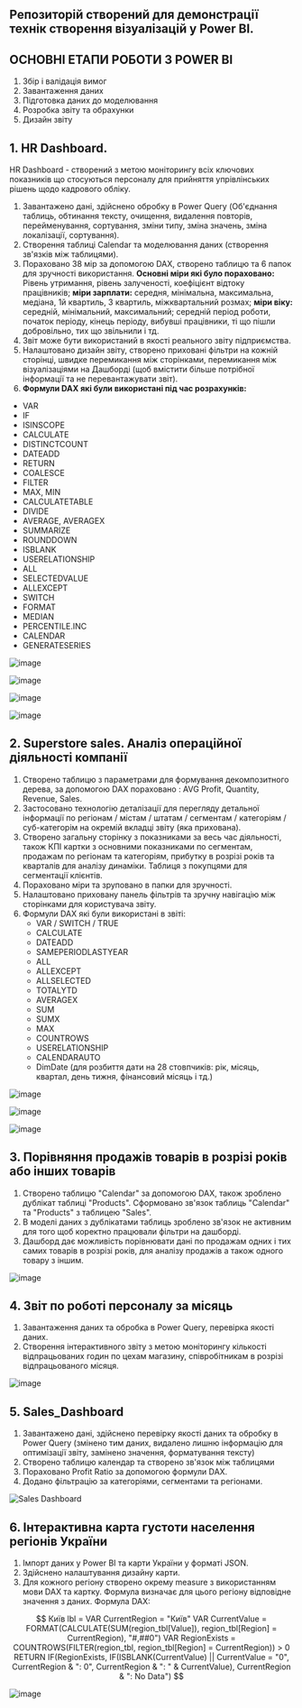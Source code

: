 ## Репозиторій створений для демонстрації технік створення візуалізацій у Power BI.
## ОСНОВНІ ЕТАПИ РОБОТИ З POWER BI
1. Збір і валідація вимог
2. Завантаження даних
3. Підготовка даних до моделювання
4. Розробка звіту та обрахунки
5. Дизайн звіту


## 1. HR Dashboard.
HR Dashboard - створений з метою моніторингу всіх ключових показників що стосуються персоналу для прийняття упрівлінських рішень щодо кадрового обліку.
1. Завантажено дані, здійснено обробку в Power Query (Об'єднання таблиць, обтинання тексту, очищення, видалення повторів, перейменування, сортування, зміни типу, зміна значень, зміна локалізації, сортування).
2. Створення таблиці Calendar та моделювання даних (створення зв'язків між таблицями).
3. Пораховано 38 мір за допомогою DAX, створено таблицю та 6 папок для зручності використання.
**Основні міри які було пораховано:** Рівень утримання, рівень залученості, коефіцієнт відтоку працівників; **міри зарплати:** середня, мінімальна, максимальна, медіана, 1й квартиль, 3 квартиль, міжквартальний розмах; **міри віку:** середній, мінімальний, максимальний; середній період роботи, початок періоду, кінець періоду, вибувші працівники, ті що пішли добровільно, тих що звільнили і тд.
4. Звіт може бути використаний в якості реального звіту підприємства.
5. Налаштовано дизайн звіту, створено приховані фільтри на кожній сторінці, швидке перемикання між сторінками, перемикання між візуалізаціями на Дашборді (щоб вмістити більше потрібної інформації та не перевантажувати звіт).
6. **Формули DAX які були використані під час розрахунків:**
- VAR
- IF
- ISINSCOPE
- CALCULATE
- DISTINCTCOUNT
- DATEADD
- RETURN
- COALESCE
- FILTER
- MAX, MIN
- CALCULATETABLE
- DIVIDE
- AVERAGE, AVERAGEX
- SUMMARIZE
- ROUNDDOWN
- ISBLANK
- USERELATIONSHIP
- ALL
- SELECTEDVALUE
- ALLEXCEPT
- SWITCH
- FORMAT
- MEDIAN
- PERCENTILE.INC
- CALENDAR
- GENERATESERIES

![image](https://github.com/user-attachments/assets/c09ea7df-20fa-46b4-970f-772a8bd8e9cc)

![image](https://github.com/user-attachments/assets/e961c652-c3ae-4b3f-b25f-9eaedd50c105)

![image](https://github.com/user-attachments/assets/14ed092f-8428-46e5-a696-ed73c768047a)

![image](https://github.com/user-attachments/assets/9f71a1a0-3466-445d-a761-462579741499)



## 2. Superstore sales. Аналіз операційної діяльності компанії
1. Створено таблицю з параметрами для формування декомпозитного дерева, за допомогою DAX пораховано : AVG Profit, Quantity, Revenue, Sales.
2. Застосовано технологію деталізації для перегляду детальної інформації по регіонам / містам / штатам / сегментам / категоріям / суб-категорім на окремій вкладці звіту (яка прихована).
3. Створено загальну сторінку з показниками за весь час діяльності, також КПІ картки з основними показниками по сегментам, продажам по регіонам та категоріям, прибутку в розрізі років та кварталів для аналізу динаміки. Таблиця з покупцями для сегментації клієнтів.
4. Пораховано міри та зруповано в папки для зручності.
5. Налаштовано приховану панель фільтрів та зручну навігацію між сторінками для користувача звіту.
6. Формули DAX які були використані в звіті:
   - VAR / SWITCH / TRUE 
   - CALCULATE
   - DATEADD
   - SAMEPERIODLASTYEAR 
   - ALL
   - ALLEXCEPT 
   - ALLSELECTED
   - TOTALYTD
   - AVERAGEX
   - SUM
   - SUMX
   - MAX
   - COUNTROWS
   - USERELATIONSHIP
   - CALENDARAUTO
   - DimDate (для розбиття дати на 28 стовпчиків: рік, місяць, квартал, день тижня, фінансовий місяць і тд.)

![image](https://github.com/user-attachments/assets/6b1927ff-819c-470b-a679-ea6c9efcf7d5)


![image](https://github.com/user-attachments/assets/625e9ede-c153-44c3-bd17-e9a164695434)


![image](https://github.com/user-attachments/assets/d2c43bf6-5762-474c-8dee-0f3388a5912c)



## 3. Порівняння продажів товарів в розрізі років або інших товарів
1. Створено таблицю "Calendar" за допомогою DAX, також зроблено дублікат таблиці "Products". Сформовано зв'язок таблиць "Calendar" та "Products" з таблицею "Sales".
2. В моделі даних з дублікатами таблиць зроблено зв'язок не активним для того щоб коректно працювали фільтри на дашборді.
3. Дашборд дає можливість порівнювати дані по продажам одних і тих самих товарів в розрізі років, для аналізу продажів а також одного товару з іншим.

![image](https://github.com/user-attachments/assets/7e7e9ed9-a23d-4245-974f-0108818cc3ba)



## 4. Звіт по роботі персоналу за місяць
1. Завантаження даних та обробка в Power Query, перевірка якості даних.
2. Створення інтерактивного звіту з метою моніторингу кількості відпрацьованих годин по цехам магазину, співробітникам в розрізі відпрацьованого місяця.

![image](https://github.com/user-attachments/assets/b97198bc-790e-4ad8-8bac-84d57762c13b)



## 5. Sales_Dashboard
1. Завантажено дані, здійснено перевірку якості даних та обробку в Power Query (змінено тим даних, видалено лишню інформацію для оптимізації звіту, замінено значення, форматування тексту)
2. Створено таблицю календар та створено зв'язок між таблицями
3. Пораховано Profit Ratio за допомогою формули DAX.
4. Додано фільтрацію за категоріями, сегментами та регіонами.

![Sales Dashboard](https://github.com/user-attachments/assets/a04f18e7-70d9-4b50-95ad-43ed4928f400)





## 6. Інтерактивна карта густоти населення регіонів України
1. Імпорт даних у Power BI та карти України у форматі JSON.
2.  Здійснено налаштування дизайну карти.
3.  Для кожного регіону створено окрему measure з використанням мови DAX та картку. Формула визначає для цього регіону відповідне значення з даних.
Формула DAX:

$$ 
Київ lbl = 
VAR CurrentRegion = "Київ"
VAR CurrentValue = FORMAT(CALCULATE(SUM(region_tbl[Value]), region_tbl[Region] = CurrentRegion), "#,##0")
VAR RegionExists = COUNTROWS(FILTER(region_tbl, region_tbl[Region] = CurrentRegion)) > 0
RETURN
    IF(RegionExists, IF(ISBLANK(CurrentValue) || CurrentValue = "0", CurrentRegion & ": 0", CurrentRegion & ": " & CurrentValue), CurrentRegion & ": No Data") 
$$

![image](https://github.com/user-attachments/assets/325b31cf-741c-464a-bd17-91b825bddc93)


